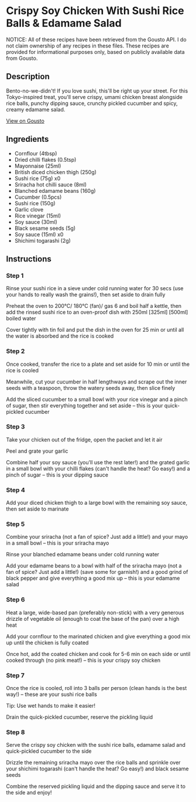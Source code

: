 # Crispy Soy Chicken With Sushi Rice Balls & Edamame Salad

NOTICE: All of these recipes have been retrieved from the Gousto API. I do not claim ownership of any recipes in these files. These recipes are provided for informational purposes only, based on publicly available data from Gousto.

## Description

Bento-no-we-didn't! If you love sushi, this'll be right up your street. For this Tokyo-inspired treat, you'll serve crispy, umami chicken breast alongside rice balls, punchy dipping sauce, crunchy pickled cucumber and spicy, creamy edamame salad.

[View on Gousto](https://www.gousto.co.uk/recipes/cookbook/crispy-soy-chicken-with-sushi-rice-balls-and-edamame-salad)

## Ingredients

- Cornflour (4tbsp)
- Dried chilli flakes (0.5tsp)
- Mayonnaise (25ml)
- British diced chicken thigh (250g)
- Sushi rice (75g) x0
- Sriracha hot chilli sauce (8ml)
- Blanched edamame beans (160g)
- Cucumber (0.5pcs)
- Sushi rice (150g)
- Garlic clove
- Rice vinegar (15ml)
- Soy sauce (30ml)
- Black sesame seeds (5g)
- Soy sauce (15ml) x0
- Shichimi togarashi (2g)

## Instructions


### Step 1

Rinse your sushi rice in a sieve under cold running water for 30 secs (use your hands to really wash the grains!), then set aside to drain fully

Preheat the oven to 200°C/ 180°C (fan)/ gas 6 and boil half a kettle, then add the rinsed sushi rice to an oven-proof dish with 250ml <span class="text-purple">[325ml]</span> <span class="text-danger">[500ml]</span> boiled water

Cover tightly with tin foil and put the dish in the oven for 25 min or until all the water is absorbed and the rice is cooked


### Step 2

Once cooked, transfer the rice to a plate and set aside for 10 min or until the rice is cooled

Meanwhile, cut your cucumber in half lengthways and scrape out the inner seeds with a teaspoon, throw the watery seeds away, then slice finely

Add the sliced cucumber to a small bowl with your rice vinegar and a pinch of sugar, then stir everything together and set aside – this is your quick-pickled cucumber


### Step 3

Take your chicken out of the fridge, open the packet and let it air

Peel and grate your garlic

Combine half your soy sauce (you'll use the rest later!) and the grated garlic in a small bowl with your chilli flakes (can't handle the heat? Go easy!) and a pinch of sugar – this is your dipping sauce


### Step 4

Add your diced chicken thigh to a large bowl with the remaining soy sauce, then set aside to marinate


### Step 5

Combine your sriracha (not a fan of spice? Just add a little!) and your mayo in a small bowl – this is your sriracha mayo

Rinse your blanched edamame beans under cold running water

Add your edamame beans to a bowl with half of the sriracha mayo (not a fan of spice? Just add a little!) (save some for garnish!) and a good grind of black pepper and give everything a good mix up – this is your edamame salad


### Step 6

Heat a large, wide-based pan (preferably non-stick) with a very generous drizzle of vegetable oil (enough to coat the base of the pan) over a high heat

Add your cornflour to the marinated chicken and give everything a good mix up until the chicken is fully coated

Once hot, add the coated chicken and cook for 5-6 min on each side or until cooked through (no pink meat!) – this is your crispy soy chicken


### Step 7

Once the rice is cooled, roll into 3 balls per person (clean hands is the best way!) – these are your sushi rice balls

Tip: Use wet hands to make it easier!

Drain the quick-pickled cucumber, reserve the pickling liquid

### Step 8

Serve the crispy soy chicken with the sushi rice balls, edamame salad and quick-pickled cucumber to the side

Drizzle the remaining sriracha mayo over the rice balls and sprinkle over your shichimi togarashi (can't handle the heat? Go easy!) and black sesame seeds

Combine the reserved pickling liquid and the dipping sauce and serve it to the side and enjoy!

